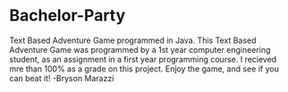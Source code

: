 # Bachelor-Party
Text Based Adventure Game programmed in Java.
This Text Based Adventure Game was programmed by a 1st year computer engineering student, as an assignment in a first year programming course. I recieved mre than 100% as a grade on this project. Enjoy the game, and see if you can beat it!
-Bryson Marazzi
